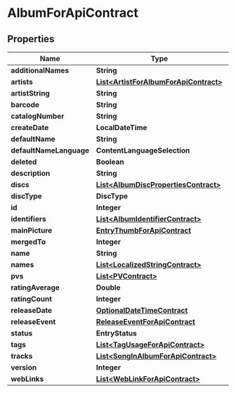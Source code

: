 

# AlbumForApiContract


## Properties

| Name | Type | Description | Notes |
|------------ | ------------- | ------------- | -------------|
|**additionalNames** | **String** |  |  [optional] |
|**artists** | [**List&lt;ArtistForAlbumForApiContract&gt;**](ArtistForAlbumForApiContract.md) |  |  [optional] |
|**artistString** | **String** |  |  [optional] |
|**barcode** | **String** |  |  [optional] |
|**catalogNumber** | **String** |  |  [optional] |
|**createDate** | **LocalDateTime** |  |  [optional] |
|**defaultName** | **String** |  |  [optional] |
|**defaultNameLanguage** | **ContentLanguageSelection** |  |  [optional] |
|**deleted** | **Boolean** |  |  [optional] |
|**description** | **String** |  |  [optional] |
|**discs** | [**List&lt;AlbumDiscPropertiesContract&gt;**](AlbumDiscPropertiesContract.md) |  |  [optional] |
|**discType** | **DiscType** |  |  [optional] |
|**id** | **Integer** |  |  [optional] |
|**identifiers** | [**List&lt;AlbumIdentifierContract&gt;**](AlbumIdentifierContract.md) |  |  [optional] |
|**mainPicture** | [**EntryThumbForApiContract**](EntryThumbForApiContract.md) |  |  [optional] |
|**mergedTo** | **Integer** |  |  [optional] |
|**name** | **String** |  |  [optional] |
|**names** | [**List&lt;LocalizedStringContract&gt;**](LocalizedStringContract.md) |  |  [optional] |
|**pvs** | [**List&lt;PVContract&gt;**](PVContract.md) |  |  [optional] |
|**ratingAverage** | **Double** |  |  [optional] |
|**ratingCount** | **Integer** |  |  [optional] |
|**releaseDate** | [**OptionalDateTimeContract**](OptionalDateTimeContract.md) |  |  [optional] |
|**releaseEvent** | [**ReleaseEventForApiContract**](ReleaseEventForApiContract.md) |  |  [optional] |
|**status** | **EntryStatus** |  |  [optional] |
|**tags** | [**List&lt;TagUsageForApiContract&gt;**](TagUsageForApiContract.md) |  |  [optional] |
|**tracks** | [**List&lt;SongInAlbumForApiContract&gt;**](SongInAlbumForApiContract.md) |  |  [optional] |
|**version** | **Integer** |  |  [optional] |
|**webLinks** | [**List&lt;WebLinkForApiContract&gt;**](WebLinkForApiContract.md) |  |  [optional] |



